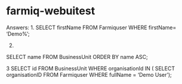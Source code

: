 # farmiq-webuitest

Answers:
1.
SELECT firstName 
FROM Farmiquser 
WHERE firstName= ‘Demo%’;

2.
SELECT name 
FROM BusinessUnit 
ORDER BY name ASC;

3
SELECT id 
FROM BusinessUnit 
WHERE organisationId IN ( SELECT organisationID 
FROM Farmiquser 
WHERE fullName = ‘Demo User’);
